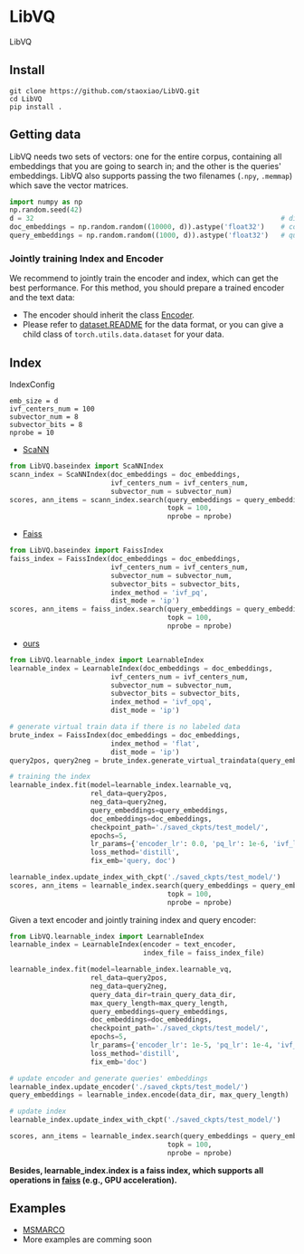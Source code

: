 # LibVQ
LibVQ


## Install
```
git clone https://github.com/staoxiao/LibVQ.git
cd LibVQ
pip install .
```

## Getting data
LibVQ needs two sets of vectors: one for the entire corpus, containing all embeddings that you are going to search in;
and the other is the queries' embeddings. LibVQ also supports passing the two filenames (`.npy`, `.memmap`) which save the vector matrices.
```python
import numpy as np
np.random.seed(42)
d = 32                                                             # dimension
doc_embeddings = np.random.random((10000, d)).astype('float32')    # corpus embeddings
query_embeddings = np.random.random((1000, d)).astype('float32')   # queries' embeddings
```
### Jointly training Index and Encoder
We recommend to jointly train the encoder and index, which can get the best performance. 
For this method, you should prepare a trained encoder and the text data:
- The encoder should inherit the class [Encoder](./LibVQ/models/encoder.py).
- Please refer to [dataset.README](./LibVQ/dataset/README.md)
for the data format, or you can give a child class of `torch.utils.data.dataset` for your data.


## Index
IndexConfig
```
emb_size = d
ivf_centers_num = 100
subvector_num = 8
subvector_bits = 8
nprobe = 10
```

- [ScaNN](https://github.com/google-research/google-research/tree/master/scann)
```python
from LibVQ.baseindex import ScaNNIndex
scann_index = ScaNNIndex(doc_embeddings = doc_embeddings,
                         ivf_centers_num = ivf_centers_num,
                         subvector_num = subvector_num)
scores, ann_items = scann_index.search(query_embeddings = query_embeddings,
                                       topk = 100,
                                       nprobe = nprobe) 
```

- [Faiss](https://github.com/facebookresearch/faiss)
```python
from LibVQ.baseindex import FaissIndex
faiss_index = FaissIndex(doc_embeddings = doc_embeddings,
                         ivf_centers_num = ivf_centers_num,
                         subvector_num = subvector_num,
                         subvector_bits = subvector_bits,
                         index_method = 'ivf_pq',
                         dist_mode = 'ip')
scores, ann_items = faiss_index.search(query_embeddings = query_embeddings,
                                       topk = 100,
                                       nprobe = nprobe)
```


- [ours](Reference)

```python
from LibVQ.learnable_index import LearnableIndex
learnable_index = LearnableIndex(doc_embeddings = doc_embeddings,
                         ivf_centers_num = ivf_centers_num,
                         subvector_num = subvector_num,
                         subvector_bits = subvector_bits,
                         index_method = 'ivf_opq',
                         dist_mode = 'ip')

# generate virtual train data if there is no labeled data
brute_index = FaissIndex(doc_embeddings = doc_embeddings,
                         index_method = 'flat',
                         dist_mode = 'ip')
query2pos, query2neg = brute_index.generate_virtual_traindata(query_embeddings, nprobe = ivf_centers_num)

# training the index
learnable_index.fit(model=learnable_index.learnable_vq,
                    rel_data=query2pos,
                    neg_data=query2neg,
                    query_embeddings=query_embeddings,
                    doc_embeddings=doc_embeddings,
                    checkpoint_path='./saved_ckpts/test_model/',
                    epochs=5,
                    lr_params={'encoder_lr': 0.0, 'pq_lr': 1e-6, 'ivf_lr': 1e-6},
                    loss_method='distill',
                    fix_emb='query, doc')

learnable_index.update_index_with_ckpt('./saved_ckpts/test_model/')
scores, ann_items = learnable_index.search(query_embeddings = query_embeddings,
                                       topk = 100,
                                       nprobe = nprobe)
```

Given a text encoder and jointly training index and query encoder:
```python
from LibVQ.learnable_index import LearnableIndex
learnable_index = LearnableIndex(encoder = text_encoder,
                                 index_file = faiss_index_file)

learnable_index.fit(model=learnable_index.learnable_vq,
                    rel_data=query2pos,
                    neg_data=query2neg,
                    query_data_dir=train_query_data_dir,
                    max_query_length=max_query_length,
                    query_embeddings=query_embeddings,
                    doc_embeddings=doc_embeddings,
                    checkpoint_path='./saved_ckpts/test_model/',
                    epochs=5,
                    lr_params={'encoder_lr': 1e-5, 'pq_lr': 1e-4, 'ivf_lr': 1e-3},
                    loss_method='distill',
                    fix_emb='doc')

# update encoder and generate queries' embeddings
learnable_index.update_encoder('./saved_ckpts/test_model/')
query_embeddings = learnable_index.encode(data_dir, max_query_length)

# update index
learnable_index.update_index_with_ckpt('./saved_ckpts/test_model/')

scores, ann_items = learnable_index.search(query_embeddings = query_embeddings, 
                                       topk = 100,
                                       nprobe = nprobe)
```

**Besides, learnable_index.index is a faiss index, which supports all operations in [faiss](https://github.com/facebookresearch/faiss) (e.g., GPU acceleration).**

## Examples
- [MSMARCO](./examples/MSMARCO/)  
- More examples are comming soon





